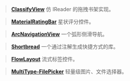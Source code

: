 > **[ClassifyView](https://github.com/AlphaBoom/ClassifyView)** 仿 IReader 的拖拽书架实现。

> **[MaterialRatingBar](https://github.com/DreaminginCodeZH/MaterialRatingBar)** 星状评分控件。

> **[ArcNavigationView](https://github.com/rom4ek/ArcNavigationView)** 一个弧形侧滑导航。

> **[Shortbread](https://github.com/MatthiasRobbers/shortbread)** 一个通过注解生成快捷方式的库。

> **[FlowLayout](https://github.com/nex3z/FlowLayout)** 流式标签控件。

> **[MultiType-FilePicker](https://github.com/fishwjy/MultiType-FilePicker)** 轻量级图片、文件选择器。
